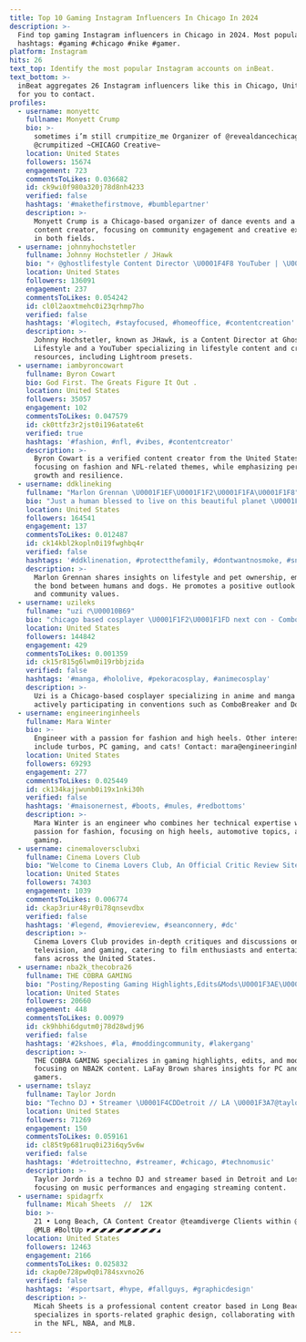 ```yaml
---
title: Top 10 Gaming Instagram Influencers In Chicago In 2024
description: >-
  Find top gaming Instagram influencers in Chicago in 2024. Most popular
  hashtags: #gaming #chicago #nike #gamer.
platform: Instagram
hits: 26
text_top: Identify the most popular Instagram accounts on inBeat.
text_bottom: >-
  inBeat aggregates 26 Instagram influencers like this in Chicago, United States
  for you to contact.
profiles:
  - username: monyettc
    fullname: Monyett Crump
    bio: >-
      sometimes i’m still crumpitize_me Organizer of @revealdancechicago Gaming:
      @crumpitized ~CHICAGO Creative~
    location: United States
    followers: 15674
    engagement: 723
    commentsToLikes: 0.036682
    id: ck9wi0f980a320j78d8nh4233
    verified: false
    hashtags: '#makethefirstmove, #bumblepartner'
    description: >-
      Monyett Crump is a Chicago-based organizer of dance events and a gaming
      content creator, focusing on community engagement and creative expression
      in both fields.
  - username: johnnyhochstetler
    fullname: Johnny Hochstetler / JHawk
    bio: "⚡️ @ghostlifestyle Content Director \U0001F4F8 YouTuber | \U0001F9EA @labculture.co ⬇️ Lr Presets | Overlay pack | New YouTube vid ⬇️"
    location: United States
    followers: 136091
    engagement: 237
    commentsToLikes: 0.054242
    id: cl0l2aoxtmehc0i23qrhmp7ho
    verified: false
    hashtags: '#logitech, #stayfocused, #homeoffice, #contentcreation'
    description: >-
      Johnny Hochstetler, known as JHawk, is a Content Director at Ghost
      Lifestyle and a YouTuber specializing in lifestyle content and creative
      resources, including Lightroom presets.
  - username: iambyroncowart
    fullname: Byron Cowart
    bio: God First. The Greats Figure It Out .
    location: United States
    followers: 35057
    engagement: 102
    commentsToLikes: 0.047579
    id: ck0ttfz3r2jst0i196atate6t
    verified: true
    hashtags: '#fashion, #nfl, #vibes, #contentcreator'
    description: >-
      Byron Cowart is a verified content creator from the United States,
      focusing on fashion and NFL-related themes, while emphasizing personal
      growth and resilience.
  - username: ddklineking
    fullname: "Marlon Grennan \U0001F1EF\U0001F1F2\U0001F1FA\U0001F1F8"
    bio: "Just a human blessed to live on this beautiful planet \U0001F64F\U0001F3FE or im “that guy with all the dogs” \U0001F91D"
    location: United States
    followers: 164541
    engagement: 137
    commentsToLikes: 0.012487
    id: ck14kbl2kopln0i19fwghbq4r
    verified: false
    hashtags: '#ddklinenation, #protectthefamily, #dontwantnosmoke, #snipergamestrong'
    description: >-
      Marlon Grennan shares insights on lifestyle and pet ownership, emphasizing
      the bond between humans and dogs. He promotes a positive outlook on life
      and community values.
  - username: uzileks
    fullname: "uzi ᡣ\U00010B69"
    bio: "chicago based cosplayer \U0001F1F2\U0001F1FD next con - ComboBreaker, DokiDokon email for business inquiries uzilekss@gmail.com !"
    location: United States
    followers: 144842
    engagement: 429
    commentsToLikes: 0.001359
    id: ck15r815g6lwm0i19rbbjzida
    verified: false
    hashtags: '#manga, #hololive, #pekoracosplay, #animecosplay'
    description: >-
      Uzi is a Chicago-based cosplayer specializing in anime and manga themes,
      actively participating in conventions such as ComboBreaker and DokiDokon.
  - username: engineeringinheels
    fullname: Mara Winter
    bio: >-
      Engineer with a passion for fashion and high heels. Other interests
      include turbos, PC gaming, and cats! Contact: mara@engineeringinheels.com
    location: United States
    followers: 69293
    engagement: 277
    commentsToLikes: 0.025449
    id: ck134kajjwunb0i19x1nki30h
    verified: false
    hashtags: '#maisonernest, #boots, #mules, #redbottoms'
    description: >-
      Mara Winter is an engineer who combines her technical expertise with a
      passion for fashion, focusing on high heels, automotive topics, and
      gaming.
  - username: cinemaloversclubxi
    fullname: Cinema Lovers Club
    bio: "Welcome to Cinema Lovers Club, An Official Critic Review Site Discussing Your Favorite Movies, TV, & Gaming! \U0001F3AC ———————————————"
    location: United States
    followers: 74303
    engagement: 1039
    commentsToLikes: 0.006774
    id: ckap3riur48yr0i78qnsevdbx
    verified: false
    hashtags: '#legend, #moviereview, #seanconnery, #dc'
    description: >-
      Cinema Lovers Club provides in-depth critiques and discussions on movies,
      television, and gaming, catering to film enthusiasts and entertainment
      fans across the United States.
  - username: nba2k_thecobra26
    fullname: THE COBRA GAMING
    bio: "Posting/Reposting Gaming Highlights,Edits&Mods\U0001F3AE\U0001F3AC Ft PC/PS Gamer LaFay Brown aka“The Cobra” on NBA2K etc. Twitter:@TheCobraGaming_ Cash App:$2MrBrown6"
    location: United States
    followers: 20660
    engagement: 448
    commentsToLikes: 0.00979
    id: ck9hbhi6dgutm0j78d28wdj96
    verified: false
    hashtags: '#2kshoes, #la, #moddingcommunity, #lakergang'
    description: >-
      THE COBRA GAMING specializes in gaming highlights, edits, and mods,
      focusing on NBA2K content. LaFay Brown shares insights for PC and PS
      gamers.
  - username: tslayz
    fullname: Taylor Jordn
    bio: "Techno DJ • Streamer \U0001F4CDDetroit // LA \U0001F3A7@taylorjordndj \U0001F48C contact@tslayz.com"
    location: United States
    followers: 71269
    engagement: 150
    commentsToLikes: 0.059161
    id: cl85t9p681ruq0i23i6qy5v6w
    verified: false
    hashtags: '#detroittechno, #streamer, #chicago, #technomusic'
    description: >-
      Taylor Jordn is a techno DJ and streamer based in Detroit and Los Angeles,
      focusing on music performances and engaging streaming content.
  - username: spidagrfx
    fullname: Micah Sheets  //  12K
    bio: >-
      21 • Long Beach, CA Content Creator @teamdiverge Clients within @NFL @NBA
      @MLB #BoltUp ◤◢◤◢◤◢◤◢◤◢◤◢◤◢◤◢◤◢
    location: United States
    followers: 12463
    engagement: 2166
    commentsToLikes: 0.025832
    id: ckap0e728pw0q0i784sxvno26
    verified: false
    hashtags: '#sportsart, #hype, #fallguys, #graphicdesign'
    description: >-
      Micah Sheets is a professional content creator based in Long Beach, CA. He
      specializes in sports-related graphic design, collaborating with clients
      in the NFL, NBA, and MLB.
---
```


